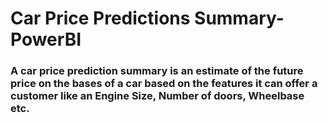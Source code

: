 # Car Price Predictions Summary-PowerBI
### A car price prediction summary is an estimate of the future price on the bases of a car based on the features it can offer a customer like an Engine Size, Number of doors, Wheelbase etc.
